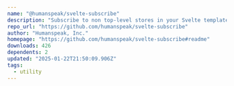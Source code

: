 ```yaml
---
name: "@humanspeak/svelte-subscribe"
description: "Subscribe to non top-level stores in your Svelte templates"
repo_url: "https://github.com/humanspeak/svelte-subscribe"
author: "Humanspeak, Inc."
homepage: "https://github.com/humanspeak/svelte-subscribe#readme"
downloads: 426
dependents: 2
updated: "2025-01-22T21:50:09.906Z"
tags: 
  - utility
---
```

